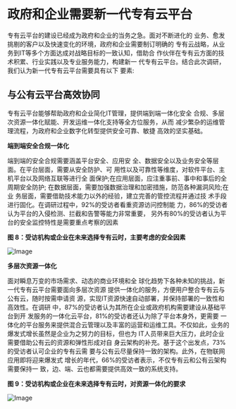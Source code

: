# 政府和企业需要新一代专有云平台

专有云平台的建设已经成为政府和企业的当务之急。面对不断进化的 业务、愈发挑剔的客户以及快速变化的环境，政府和企业需要制订明确的 专有云战略，从业务到IT等多个方面达成对战略目标的一致认知，借助合 作伙伴在专有云方面的技术积累、行业实践以及专业服务能力，构建新一 代专有云平台。结合此次调研，我们认为新一代专有云平台需要具有以下 要素:

## 与公有云平台高效协同

专有云平台能够帮助政府和企业简化IT管理，提供端到端一体化安全 合规、多层次资源一体化赋能、开发运维一体化支持等全方位服务，从而 减少繁杂的运维管理流程，为政府和企业数字化转型提供安全可靠、敏捷 高效的坚实基础。

**端到端安全合规一体化**

端到端的安全合规需要涵盖平台安全、应用安 全、数据安全以及业务安全等层面。在平台层面，需要从安全防护、可 用性以及可靠性等维度，对软件平台、主机平台以及网络互联等进行全 面保护;在应用层面，应注重事前、事中和事后的全周期安全防护; 在数据层面，需要加强数据治理和加密措施，防范各种漏洞风险;在业 务层面，需要借助技术能力以外的经验，建立完善的管控流程并通过技 术手段进行固化。在调研过程中，92%的受访者看重资源访问控制能 力，86%的受访者认为平台的入侵检测、拦截和告警等能力非常重要， 另外有80%的受访者认为平台的安全监控特性是需要重点考察的因素

**图 8：受访机构或企业在未来选择专有云时，主要考虑的安全因素**

![Image](https://github.com/jdcloudcom/cn/blob/edit/image/JDCloud-WhitePaper/JDCloud-WhitePaper-JDStack-Thought-Leadership/2.png)

**多层次资源一体化**

面对瞬息万变的市场需求、动态的商业环境和全 球化趋势下各种未知的挑战，新一代专有云平台需要面向多层次资源 提供一体化的服务，方便用户整合专有云与公有云，随时按需申请资 源，实现IT资源快速自动部署，并保持部署的一致性和高效性。在调研 中，87%的受访者认为其所在企业或政府机构需要建设从基础平台到开 发服务的一体化云平台，81%的受访者还认为除了平台本身外，更需要 一体化的平台服务来提供混合云管理以及丰富的运营和运维工具。不仅如此，业务的爆发式增长虽然是企业为之努力的目标，但也为 IT人员带来巨大压力，此时企业需要借助公有云的资源和弹性形成对自 身云架构的补充。基于这个出发点，73%的受访者认可企业的专有云需 要与公有云尽量保持一致的架构。此外，在物联网应用即将迎来爆发式 增长的年代，66%的受访者表示，不仅专有云和公有云架构需要保持一 致，边、端、云也都需要提供高效一致的系统支持。

**图 9：受访机构或企业在未来选择专有云时，对资源一体化的要求**

![Image](https://github.com/jdcloudcom/cn/blob/edit/image/JDCloud-WhitePaper/JDCloud-WhitePaper-JDStack-Thought-Leadership/1.png)
